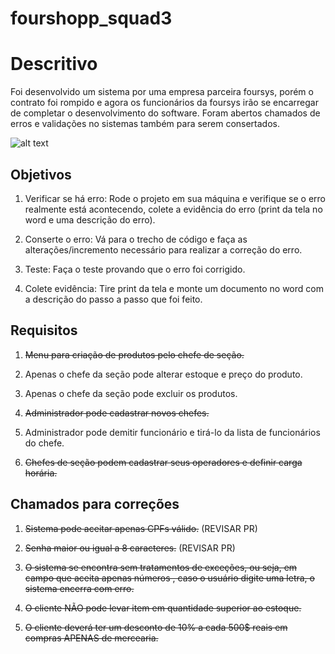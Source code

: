 # fourshopp_squad3

# Descritivo

Foi desenvolvido um sistema por uma empresa parceira foursys, porém o contrato foi rompido e agora os funcionários da foursys irão se encarregar de completar o desenvolvimento do software. Foram abertos chamados de erros e validações no sistemas também para serem consertados.

![alt text](https://github.com/urielcaire/learnmd/blob/master/imgs/solaire.gif "Praise the sun!")

## Objetivos

1. Verificar se há erro: Rode o projeto em sua máquina e verifique se o erro realmente está
acontecendo, colete a evidência do erro (print da tela no word e uma descrição do erro).

2. Conserte o erro: Vá para o trecho de código e faça as alterações/incremento necessário
para realizar a correção do erro.

3. Teste: Faça o teste provando que o erro foi corrigido.
 
4. Colete evidência: Tire print da tela e monte um documento no word com a descrição do
passo a passo que foi feito.

## Requisitos

1. ~~Menu para criação de produtos pelo chefe de seção.~~

2. Apenas o chefe da seção pode alterar estoque e preço do produto.

3. Apenas o chefe da seção pode excluir os produtos.

4. ~~Administrador pode cadastrar novos chefes.~~

5. Administrador pode demitir funcionário e tirá-lo da lista de funcionários do chefe.

6. ~~Chefes de seção podem cadastrar seus operadores e definir carga horária.~~

## Chamados para correções

1. ~~Sistema pode aceitar apenas CPFs válido.~~ (REVISAR PR)

2. ~~Senha maior ou igual a 8 caracteres.~~ (REVISAR PR)

3. ~~O sistema se encontra sem tratamentos de exceções, ou seja, em campo que
aceita apenas números , caso o usuário digite uma letra, o sistema encerra com
erro.~~

4. ~~O cliente NÃO pode levar item em quantidade superior ao estoque.~~

5. ~~O cliente deverá ter um desconto de 10% a cada 500$ reais em compras
APENAS de mercearia.~~
